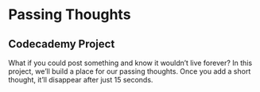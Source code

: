 # Passing Thoughts

## Codecademy Project

What if you could post something and know it wouldn’t live forever? In this project, we’ll build a place for our passing thoughts. Once you add a short thought, it’ll disappear after just 15 seconds.